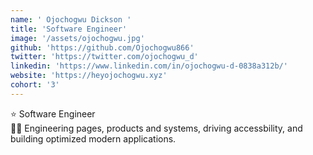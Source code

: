 ```yaml
---
name: ' Ojochogwu Dickson '
title: 'Software Engineer'
image: '/assets/ojochogwu.jpg'
github: 'https://github.com/Ojochogwu866'
twitter: 'https://twitter.com/ojochogwu_d'
linkedin: 'https://www.linkedin.com/in/ojochogwu-d-0838a312b/'
website: 'https://heyojochogwu.xyz'
cohort: '3'
---
```


<div>
  ⭐ Software Engineer<br/>
</div>

<div class="mt-4">
  🏄‍♀️ Engineering pages, products and systems, driving accessbility, and building optimized modern applications.
</div>